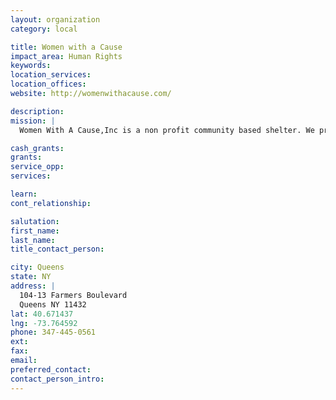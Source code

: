 ```yaml
---
layout: organization
category: local

title: Women with a Cause
impact_area: Human Rights
keywords: 
location_services: 
location_offices: 
website: http://womenwithacause.com/

description: 
mission: |
  Women With A Cause,Inc is a non profit community based shelter. We provide shelter to homeless men and women. Services include case management, and mental health.

cash_grants: 
grants: 
service_opp: 
services: 

learn: 
cont_relationship: 

salutation: 
first_name: 
last_name: 
title_contact_person: 

city: Queens
state: NY
address: |
  104-13 Farmers Boulevard     
  Queens NY 11432
lat: 40.671437
lng: -73.764592
phone: 347-445-0561
ext: 
fax: 
email: 
preferred_contact: 
contact_person_intro: 
---
```

